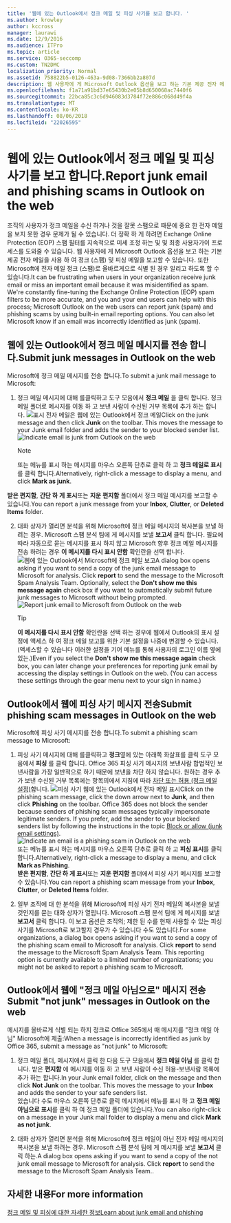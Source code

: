 ```yaml
---
title: '웹에 있는 Outlook에서 정크 메일 및 피싱 사기를 보고 합니다. '
ms.author: krowley
author: kccross
manager: laurawi
ms.date: 12/9/2016
ms.audience: ITPro
ms.topic: article
ms.service: O365-seccomp
ms.custom: TN2DMC
localization_priority: Normal
ms.assetid: 758822b5-0126-463a-9d08-7366bb2a807d
description: 웹 사용자에 게 Microsoft Outlook 옵션을 보고 하는 기본 제공 전자 메일을 사용 하 여 정크 (스팸) 및 피싱 메일을 보고할 수 있습니다. 또한 Microsoft에 전자 메일 정크 (스팸)로 올바르게으로 식별 된 경우 알리고 하도록 할 수 있습니다.
ms.openlocfilehash: f1a71a91bd37e65430b2e05b8d650068ac7440f6
ms.sourcegitcommit: 22bca85c3c6d946083d3784f72e886c068d49f4a
ms.translationtype: MT
ms.contentlocale: ko-KR
ms.lasthandoff: 08/06/2018
ms.locfileid: "22026595"
---
```

# <a name="report-junk-email-and-phishing-scams-in-outlook-on-the-web"></a><span data-ttu-id="c9666-104">웹에 있는 Outlook에서 정크 메일 및 피싱 사기를 보고 합니다.</span><span class="sxs-lookup"><span data-stu-id="c9666-104">Report junk email and phishing scams in Outlook on the web</span></span> 

<span data-ttu-id="c9666-p102">조직의 사용자가 정크 메일을 수신 하거나 것을 잘못 스팸으로 때문에 중요 한 전자 메일을 보지 못한 경우 문제가 될 수 있습니다. 더 정확 하 게 하려면 Exchange Online Protection (EOP) 스팸 필터를 지속적으로 미세 조정 하는 및 및 최종 사용자가이 프로세스를 도와줄 수 있습니다. 웹 사용자에 게 Microsoft Outlook 옵션을 보고 하는 기본 제공 전자 메일을 사용 하 여 정크 (스팸) 및 피싱 메일을 보고할 수 있습니다. 또한 Microsoft에 전자 메일 정크 (스팸)로 올바르게으로 식별 된 경우 알리고 하도록 할 수 있습니다.</span><span class="sxs-lookup"><span data-stu-id="c9666-p102">It can be frustrating when users in your organization receive junk email or miss an important email because it was misidentified as spam. We're constantly fine-tuning the Exchange Online Protection (EOP) spam filters to be more accurate, and you and your end users can help with this process; Microsoft Outlook on the web users can report junk (spam) and phishing scams by using built-in email reporting options. You can also let Microsoft know if an email was incorrectly identified as junk (spam).</span></span>
  
## <a name="submit-junk-messages-in-outlook-on-the-web"></a><span data-ttu-id="c9666-108">웹에 있는 Outlook에서 정크 메일 메시지를 전송 합니다.</span><span class="sxs-lookup"><span data-stu-id="c9666-108">Submit junk messages in Outlook on the web</span></span>

<span data-ttu-id="c9666-109">Microsoft에 정크 메일 메시지를 전송 합니다.</span><span class="sxs-lookup"><span data-stu-id="c9666-109">To submit a junk mail message to Microsoft:</span></span>
  
1. <span data-ttu-id="c9666-p103">정크 메일 메시지에 대해 를클릭하고 도구 모음에서 **정크 메일** 을 클릭 합니다. 정크 메일 폴더로 메시지를 이동 하 고 보낸 사람이 수신된 거부 목록에 추가 하는 합니다.  ![표시 전자 메일은 웹에 있는 Outlook에서 정크 메일](media/a10ae792-aab6-4374-a041-6c3f732eb2e3.png)</span><span class="sxs-lookup"><span data-stu-id="c9666-p103">Click on the junk message and then click **Junk** on the toolbar. This moves the message to your Junk email folder and adds the sender to your blocked sender list.  ![Indicate email is junk from Outlook on the web](media/a10ae792-aab6-4374-a041-6c3f732eb2e3.png)</span></span>
  
    > [!NOTE]
    > <span data-ttu-id="c9666-113">또는 메뉴를 표시 하는 메시지를 마우스 오른쪽 단추로 클릭 하 고 **정크 메일로 표시**를 클릭 합니다.</span><span class="sxs-lookup"><span data-stu-id="c9666-113">Alternatively, right-click a message to display a menu, and click **Mark as junk**.</span></span> 
  
<span data-ttu-id="c9666-114">**받은 편지함**, **간단 하 게 표시**또는 **지운 편지함** 폴더에서 정크 메일 메시지를 보고할 수 있습니다.</span><span class="sxs-lookup"><span data-stu-id="c9666-114">You can report a junk message from your **Inbox**, **Clutter**, or **Deleted Items** folder.</span></span> 
  
2. <span data-ttu-id="c9666-p104">대화 상자가 열리면 분석을 위해 Microsoft에 정크 메일 메시지의 복사본을 보낼 하려는 경우. Microsoft 스팸 분석 팀에 게 메시지를 보낼 **보고서** 클릭 합니다. 필요에 따라 자동으로 묻는 메시지를 표시 하지 않고 Microsoft 향후 정크 메일 메시지를 전송 하려는 경우 **이 메시지를 다시 표시 안함** 확인란을 선택 합니다.  ![웹에 있는 Outlook에서 Microsoft에 정크 메일 보고](media/e8d3a9f9-6eb6-4309-ba6d-643dffdb6a33.png)</span><span class="sxs-lookup"><span data-stu-id="c9666-p104">A dialog box opens asking if you want to send a copy of the junk email message to Microsoft for analysis. Click **report** to send the message to the Microsoft Spam Analysis Team. Optionally, select the **Don't show me this message again** check box if you want to automatically submit future junk messages to Microsoft without being prompted.  ![Report junk email to Microsoft from Outlook on the web](media/e8d3a9f9-6eb6-4309-ba6d-643dffdb6a33.png)</span></span>
  
    > [!TIP]
    > <span data-ttu-id="c9666-p105">**이 메시지를 다시 표시 안함** 확인란을 선택 하는 경우에 웹에서 Outlook의 표시 설정에 액세스 하 여 정크 메일 보고를 위한 기본 설정을 나중에 변경할 수 있습니다. (액세스할 수 있습니다 이러한 설정을 기어 메뉴를 통해 사용자의 로그인 이름 옆에 있는.)</span><span class="sxs-lookup"><span data-stu-id="c9666-p105">Even if you select the **Don't show me this message again** check box, you can later change your preferences for reporting junk email by accessing the display settings in Outlook on the web. (You can access these settings through the gear menu next to your sign in name.)</span></span> 
  
## <a name="submit-phishing-scam-messages-in-outlook-on-the-web"></a><span data-ttu-id="c9666-121">Outlook에서 웹에 피싱 사기 메시지 전송</span><span class="sxs-lookup"><span data-stu-id="c9666-121">Submit phishing scam messages in Outlook on the web</span></span>

<span data-ttu-id="c9666-122">Microsoft에 피싱 사기 메시지를 전송 합니다.</span><span class="sxs-lookup"><span data-stu-id="c9666-122">To submit a phishing scam message to Microsoft:</span></span>
  
1. <span data-ttu-id="c9666-p106">피싱 사기 메시지에 대해 를클릭하고 **정크**옆에 있는 아래쪽 화살표를 클릭 도구 모음에서 **피싱** 를 클릭 합니다. Office 365 피싱 사기 메시지의 보낸사람 합법적인 보낸사람을 가장 일반적으로 하기 때문에 보낸을 차단 하지 않습니다. 원하는 경우 추가 보낸 수신된 거부 목록에는 항목의에서 지침에 따라 [차단 또는 허용 (정크 메일 설정)](https://go.microsoft.com/fwlink/?LinkId=627572)합니다. ![피싱 사기 웹에 있는 Outlook에서 전자 메일 표시](media/959bb577-341c-41ee-a159-e46600b2cf8a.png)</span><span class="sxs-lookup"><span data-stu-id="c9666-p106">Click on the phishing scam message, click the down arrow next to **Junk**, and then click **Phishing** on the toolbar. Office 365 does not block the sender because senders of phishing scam messages typically impersonate legitimate senders. If you prefer, add the sender to your blocked senders list by following the instructions in the topic [Block or allow (junk email settings)](https://go.microsoft.com/fwlink/?LinkId=627572). ![Indicate an email is a phishing scam in Outlook on the web](media/959bb577-341c-41ee-a159-e46600b2cf8a.png)</span></span></br><span data-ttu-id="c9666-127">또는 메뉴를 표시 하는 메시지를 마우스 오른쪽 단추로 클릭 하 고 **피싱 표시**를 클릭 합니다.</span><span class="sxs-lookup"><span data-stu-id="c9666-127">Alternatively, right-click a message to display a menu, and click **Mark as Phishing**.</span></span></br><span data-ttu-id="c9666-128">**받은 편지함**, **간단 하 게 표시**또는 **지운 편지함** 폴더에서 피싱 사기 메시지를 보고할 수 있습니다.</span><span class="sxs-lookup"><span data-stu-id="c9666-128">You can report a phishing scam message from your **Inbox**, **Clutter**, or **Deleted Items** folder.</span></span> 
  
2. <span data-ttu-id="c9666-p107">일부 조직에 대 한 분석을 위해 Microsoft에 피싱 사기 전자 메일의 복사본을 보낼 것인지를 묻는 대화 상자가 열립니다. Microsoft 스팸 분석 팀에 게 메시지를 보낼 **보고서** 클릭 합니다. 이 보고 옵션은 조직의; 제한 된 수를 현재 사용할 수 있는 피싱 사기를 Microsoft로 보고할지 경우가 수 있습니다 수도 있습니다.</span><span class="sxs-lookup"><span data-stu-id="c9666-p107">For some organizations, a dialog box opens asking if you want to send a copy of the phishing scam email to Microsoft for analysis. Click **report** to send the message to the Microsoft Spam Analysis Team. This reporting option is currently available to a limited number of organizations; you might not be asked to report a phishing scam to Microsoft.</span></span> 
    
## <a name="submit-not-junk-messages-in-outlook-on-the-web"></a><span data-ttu-id="c9666-132">Outlook에서 웹에 "정크 메일 아님으로" 메시지 전송</span><span class="sxs-lookup"><span data-stu-id="c9666-132">Submit "not junk" messages in Outlook on the web</span></span>

<span data-ttu-id="c9666-133">메시지를 올바르게 식별 되는 하지 정크로 Office 365에서 때 메시지를 "정크 메일 아님" Microsoft에 제출:</span><span class="sxs-lookup"><span data-stu-id="c9666-133">When a message is incorrectly identified as junk by Office 365, submit a message as "not junk" to Microsoft:</span></span>
  
1. <span data-ttu-id="c9666-p108">정크 메일 폴더, 메시지에서 클릭 한 다음 도구 모음에서 **정크 메일 아님** 를 클릭 합니다. 받은 **편지함** 에 메시지를 이동 하 고 보낸 사람이 수신 허용-보낸사람 목록에 추가 하는 합니다.</span><span class="sxs-lookup"><span data-stu-id="c9666-p108">In your Junk email folder, click on the message and then click **Not Junk** on the toolbar. This moves the message to your **Inbox** and adds the sender to your safe senders list. </span></span></br><span data-ttu-id="c9666-136">있습니다 수도 마우스 오른쪽 단추로 클릭 메시지에서 메뉴를 표시 하 고 **정크 메일 아님으로 표시**를 클릭 하 여 정크 메일 폴더에 있습니다.</span><span class="sxs-lookup"><span data-stu-id="c9666-136">You can also right-click on a message in your Junk mail folder to display a menu and click **Mark as not junk**.</span></span> 
  
2. <span data-ttu-id="c9666-p109">대화 상자가 열리면 분석을 위해 Microsoft에 정크 메일이 아닌 전자 메일 메시지의 복사본을 보낼 하려는 경우. Microsoft 스팸 분석 팀에 게 메시지를 보낼 **보고서** 클릭 하는.</span><span class="sxs-lookup"><span data-stu-id="c9666-p109">A dialog box opens asking if you want to send a copy of the not junk email message to Microsoft for analysis. Click **report** to send the message to the Microsoft Spam Analysis Team..</span></span> 
    
## <a name="for-more-information"></a><span data-ttu-id="c9666-139">자세한 내용</span><span class="sxs-lookup"><span data-stu-id="c9666-139">For more information</span></span>

[<span data-ttu-id="c9666-140">정크 메일 및 피싱에 대한 자세한 정보</span><span class="sxs-lookup"><span data-stu-id="c9666-140">Learn about junk email and phishing</span></span>](https://go.microsoft.com/fwlink/p/?LinkId=270068)
  
  

